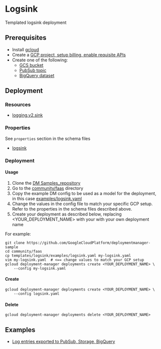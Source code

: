 # Logsink

Templated logsink deployment

## Prerequisites

- Install [gcloud](https://cloud.google.com/sdk)
- Create a [GCP project, setup billing, enable requisite APIs](../project/README.md)
- Create one of the following:
    - [GCS bucket](https://cloud.google.com/storage/docs/json_api/v1/buckets)
    - [PubSub topic](https://cloud.google.com/pubsub/docs/reference/rest/v1/projects.topics)
    - [BigQuery dataset](https://cloud.google.com/bigquery/docs/reference/rest/v2/datasets)


## Deployment

### Resources

- [logging.v2.sink](https://cloud.google.com/logging/docs/reference/v2/rest/v2/projects.sinks)


### Properties

See `properties` section in the schema files

-  [logsink](logsink.py.schema)


### Deployment

#### Usage

1. Clone the [DM Samples_repository](https://github.com/GoogleCloudPlatform/deploymentmanager-sample)
2. Go to the [community/faas](community/faas) directory
3. Copy the example DM config to be used as a model for the deployment, in this case [examples/logsink.yaml](examples/logsink.yaml)
4. Change the values in the config file to match your specific GCP setup.
   Refer to the properties in the schema files described above.
5. Create your deployment as described below, replacing <YOUR_DEPLOYMENT_NAME>
   with your with your own deployment name


For example:

```
git clone https://github.com/GoogleCloudPlatform/deploymentmanager-sample
cd community/faas
cp templates/logsink/examples/logsink.yaml my-logsink.yaml
vim my-logsink.yaml  # <== change values to match your GCP setup
gcloud deployment-manager deployments create <YOUR_DEPLOYMENT_NAME> \
    --config my-logsink.yaml
```

#### Create

```
gcloud deployment-manager deployments create <YOUR_DEPLOYMENT_NAME> \
    --config logsink.yaml
```


#### Delete

```
gcloud deployment-manager deployments delete <YOUR_DEPLOYMENT_NAME>
```


## Examples

- [Log entries exported to PubSub, Storage, BigQuery](examples/logsink.yaml)